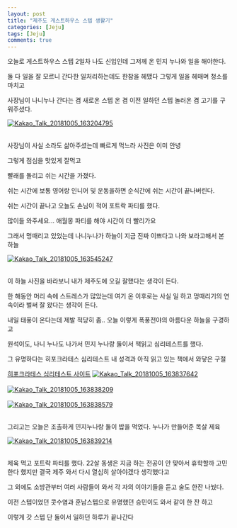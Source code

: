 ```yaml
---
layout: post
title: "제주도 게스트하우스 스텝 생활기" 
categories: [Jeju]
tags: [Jeju]
comments: true
---
```


<div> 
<p>
오늘로 게스트하우스 스텝 2일차 
나도 신입인데 그저께 온 민지 누나와 일을 해야한다. 

둘 다 일을 잘 모르니 
간다한 일처리하는데도 한참을 헤맸다
그렇게 일을 헤매며 청소를 마치고 

사장님이 나니누나 간다는 겸 새로온 스텝 온 겸 
이전 일하던 스텝 놀러온 겸 고기를 구워주셨다. 
</p> 
<a href="https://ibb.co/dDahZK"><img src="https://preview.ibb.co/eVjLMz/Kakao_Talk_20181005_163204795.jpg" alt="Kakao_Talk_20181005_163204795" border="0"></a><br /><a target='_blank' href='https://aluminumsulfate.net/aluminum-oxide'></a><br />

<p>
사장님이 사실 소라도 삶아주셨는데 
빠르게 먹느라 사진은 이미 안녕 

그렇게 점심을 맛있게 잘먹고 

빨래를 돌리고 
쉬는 시간을 가졌다. 

쉬는 시간에 보통 영어랑 인니어 및 운동을하면 
순식간에 쉬는 시간이 끝나버린다. 

쉬는 시간이 끝나고 
오늘도 손님이 적어 
포트락 파티를 했다. 

많이들 와주세요... 애월몽
파티를 해야 시간이 더 빨리가요 

그래서 멍때리고 있었는데 
나니누나가 하늘이 지금 진짜 이쁘다고 
나와 보라고해서 본 하늘 
</p>
<a href="https://ibb.co/m2psZK"><img src="https://preview.ibb.co/eDsqMz/Kakao_Talk_20181005_163545247.jpg" alt="Kakao_Talk_20181005_163545247" border="0"></a><br /><a target='_blank' href='https://aluminumsulfate.net/aluminum-oxide'></a><br />

<p>
이 하늘 사진을 바라보니 
내가 제주도에 오길 잘했다는 생각이 든다. 

한 해동안 머리 속에 스트레스가 많았는데 
여기 온 이후로는 사실 일 하고 멍때리기의 연속이라
벌써 잘 왔다는 생각이 든다. 

내일 태풍이 온다는데 제발 적당히 좀..
오늘 이렇게 폭풍전야의 아름다운 하늘을 
구경하고 

원석이도, 나니 누나도 나가서 
민지 누나랑 둘이서 책읽고 
심리테스트를 했다. 

그 유명하다는 히포크라테스 심리테스트 내 성격과 
아직 읽고 있는 책에서 와닿은 구절 
</p>

<a href="http://www.mygift.pe.kr/temperament/"> 히포크라테스 심리테스트 사이트</a>
<a href="https://ibb.co/fAvVoe"><img src="https://preview.ibb.co/hhW38e/Kakao_Talk_20181005_163837642.png" alt="Kakao_Talk_20181005_163837642" border="0"></a><br /><a target='_blank' href='https://aluminumsulfate.net/aluminum-oxide'></a><br />
<a href="https://ibb.co/hfpUgz"><img src="https://preview.ibb.co/bOT0oe/Kakao_Talk_20181005_163838209.jpg" alt="Kakao_Talk_20181005_163838209" border="0"></a><br /><a target='_blank' href='https://aluminumsulfate.net/aluminum-oxide'></a><br />
<a href="https://ibb.co/gmjZEK"><img src="https://preview.ibb.co/kteO8e/Kakao_Talk_20181005_163838579.jpg" alt="Kakao_Talk_20181005_163838579" border="0"></a><br /><a target='_blank' href='https://aluminumsulfate.net/aluminum-oxide'></a><br />

<p> 
그리고는 오늘은 조촐하게 민지누나랑 둘이 밥을 먹었다. 
누나가 만들어준 목살 제육 </p>
<a href="https://ibb.co/nyjUgz"><img src="https://preview.ibb.co/gAW9gz/Kakao_Talk_20181005_163839214.jpg" alt="Kakao_Talk_20181005_163839214" border="0"></a><br /><a target='_blank' href='https://aluminumsulfate.net/aluminum-oxide'></a><br />

<p>
제육 먹고 포트락 파티를 했다. 
22살 동생은 지금 하는 전공이 안 맞아서 휴학할까 고민한다 했지만 
결국 제주 와서 다시 열심히 살아야겠다 생각했다고 

그 외에도 소방관부터 여러 사람들이 와서 
각 자의 이야기들을 듣고 술도 한잔 나눴다. 

이전 스텝이었던 콧수염과 훈남스텝으로 유명했던 승민이도 와서 
같이 한 잔 하고 

이렇게 갓 스텝 단 둘이서 일하던 하루가 끝나간다 
</p>

</div>
